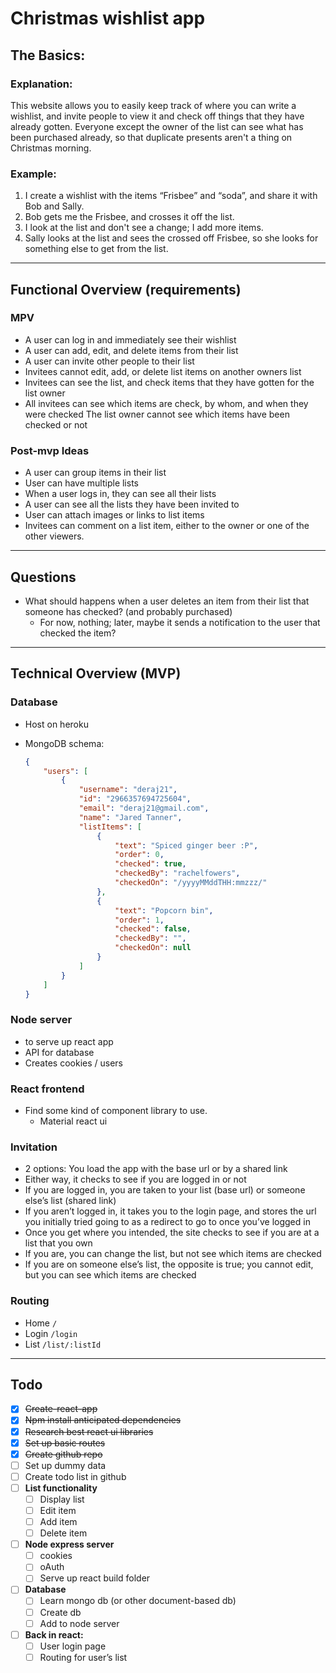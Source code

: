 # Christmas wishlist app
## The Basics:
### Explanation:
This website allows you to easily keep track of where you can write a wishlist, and invite people to view it and check off things that they have already gotten.
Everyone except the owner of the list can see what has been purchased already, so that duplicate presents aren't a thing on Christmas morning.
### Example:
1. I create a wishlist with the items “Frisbee” and “soda”, and share it with Bob and Sally.
2. Bob gets me the Frisbee, and crosses it off the list.
3. I look at the list and don't see a change; I add more items.
4. Sally looks at the list and sees the crossed off Frisbee, so she looks for something else to get from the list.

---

## Functional Overview (requirements)

### MPV
- A user can log in and immediately see their wishlist
- A user can add, edit, and delete items from their list
- A user can invite other people to their list
- Invitees cannot edit, add, or delete list items on another owners list
- Invitees can see the list, and check items that they have gotten for the list owner
- All invitees can see which items are check, by whom, and when they were checked
The list owner cannot see which items have been checked or not

### Post-mvp Ideas
- A user can group items in their list
- User can have multiple lists
- When a user logs in, they can see all their lists
- A user can see all the lists they have been invited to
- User can attach images or links to list items
- Invitees can comment on a list item, either to the owner or one of the other viewers.

---

## Questions
- What should happens when a user deletes an item from their list that someone has checked? (and probably purchased)
    - For now, nothing; later, maybe it sends a notification to the user that checked the item?

---

## Technical Overview (MVP)
### Database
- Host on heroku
- MongoDB schema:

    ```json
    {
        "users": [
            {
                "username": "deraj21",
                "id": "2966357694725604",
                "email": "deraj21@gmail.com",
                "name": "Jared Tanner",
                "listItems": [
                    {
                        "text": "Spiced ginger beer :P",
                        "order": 0,
                        "checked": true,
                        "checkedBy": "rachelfowers",
                        "checkedOn": "/yyyyMMddTHH:mmzzz/"
                    },
                    {
                        "text": "Popcorn bin",
                        "order": 1,
                        "checked": false,
                        "checkedBy": "",
                        "checkedOn": null
                    }
                ]
            }
        ]
    }
    ```

### Node server
- to serve up react app
- API for database
- Creates cookies / users

### React frontend
- Find some kind of component library to use.
    - Material react ui

### Invitation
- 2 options: You load the app with the base url or by a shared link
- Either way, it checks to see if you are logged in or not
- If you are logged in, you are taken to your list (base url) or someone else’s list (shared link)
- If you aren’t logged in, it takes you to the login page, and stores the url you initially tried going to as a redirect to go to once you’ve logged in
- Once you get where you intended, the site checks to see if you are at a list that you own
- If you are, you can change the list, but not see which items are checked
- If you are on someone else’s list, the opposite is true; you cannot edit, but you can see which items are checked

### Routing
- Home  `/`
- Login `/login`
- List  `/list/:listId`

--- 

## Todo
- [x] ~~Create-react-app~~
- [x] ~~Npm install anticipated dependencies~~
- [x] ~~Research best react ui libraries~~
- [x] ~~Set up basic routes~~
- [x] ~~Create github repo~~
- [ ] Set up dummy data
- [ ] Create todo list in github
- [ ] **List functionality**
  - [ ] Display list
  - [ ] Edit item
  - [ ] Add item
  - [ ] Delete item
- [ ] **Node express server**
  - [ ] cookies
  - [ ] oAuth
  - [ ] Serve up react build folder
- [ ] **Database**
  - [ ] Learn mongo db (or other document-based db)
  - [ ] Create db
  - [ ] Add to node server
- [ ] **Back in react:**
  - [ ] User login page
  - [ ] Routing for user’s list
